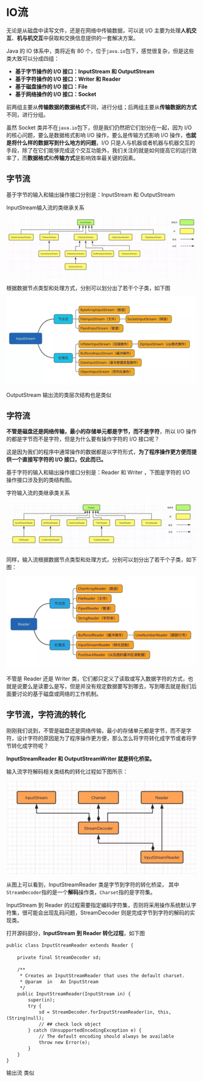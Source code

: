 # IO流

无论是从磁盘中读写文件，还是在网络中传输数据，可以说 I/O 主要为处理**人机交互**、**机与机交互**中获取和交换信息提供的一套解决方案。

 Java 的 IO 体系中，类将近有 80 个，位于`java.io`包下，感觉很复杂，但是这些类大致可以分成四组：

- **基于字节操作的 I/O 接口：InputStream 和 OutputStream**
- **基于字符操作的 I/O 接口：Writer 和 Reader**
- **基于磁盘操作的 I/O 接口：File**
- **基于网络操作的 I/O 接口：Socket**

前两组主要从**传输数据的数据格式**不同，进行分组；后两组主要从**传输数据的方式**不同，进行分组。

虽然 Socket 类并不在`java.io`包下，但是我们仍然把它们划分在一起，因为 I/O 的核心问题，要么是数据格式影响 I/O 操作，要么是传输方式影响 I/O 操作，**也就是将什么样的数据写到什么地方的问题**，I/O 只是人与机器或者机器与机器交互的手段，除了在它们能够完成这个交互功能外，我们关注的就是如何提高它的运行效率了，而**数据格式**和**传输方式**是影响效率最关键的因素。



## 字节流

基于字节的输入和输出操作接口分别是：InputStream 和 OutputStream 

InputStream输入流的类继承关系

![](image/641.png)

根据数据节点类型和处理方式，分别可以划分出了若干个子类，如下图

![](image/6420.png)

OutputStream 输出流的类层次结构也是类似



## 字符流

**不管是磁盘还是网络传输，最小的存储单元都是字节，而不是字符**，所以 I/O 操作的都是字节而不是字符，但是为什么要有操作字符的 I/O 接口呢？

这是因为我们的程序中通常操作的数据都是以字符形式，**为了程序操作更方便而提供一个直接写字符的 I/O 接口，仅此而已。**

基于字符的输入和输出操作接口分别是：Reader 和 Writer ，下图是字符的 I/O 操作接口涉及到的类结构图。

字符输入流的类继承类关系

![](image/640f.png)

同样，输入流根据数据节点类型和处理方式，分别可以划分出了若干个子类，如下图：

![](image/64ss0.png)

不管是 Reader 还是 Writer 类，它们都只定义了读取或写入数据字符的方式，也就是说要么是读要么是写，但是并没有规定数据要写到哪去，写到哪去就是我们后面要讨论的基于磁盘或网络的工作机制。



## 字节流，字符流的转化

刚刚我们说到，不管是磁盘还是网络传输，最小的存储单元都是字节，而不是字符，设计字符的原因是为了程序操作更方便，那么怎么将字符转化成字节或者将字节转化成字符呢？

**InputStreamReader 和 OutputStreamWriter 就是转化桥梁。**

输入流字符解码相关类结构的转化过程如下图所示：

![](image/64012.png)

从图上可以看到，InputStreamReader 类是字节到字符的转化桥梁， 其中`StreamDecoder`指的是一个**解码**操作类，`Charset`指的是字符集。

InputStream 到 Reader 的过程需要指定编码字符集，否则将采用操作系统默认字符集，很可能会出现乱码问题，StreamDecoder 则是完成字节到字符的解码的实现类。

打开源码部分，**InputStream 到 Reader 转化过程**，如下图

```
public class InputStreamReader extends Reader {

    private final StreamDecoder sd;

    /**
     * Creates an InputStreamReader that uses the default charset.
     * @param  in   An InputStream
     */
    public InputStreamReader(InputStream in) {
        super(in);
        try {
            sd = StreamDecoder.forInputStreamReader(in, this, (String)null); 
            // ## check lock object
        } catch (UnsupportedEncodingException e) {
            // The default encoding should always be available
            throw new Error(e);
        }
    }
}
```

输出流 类似

